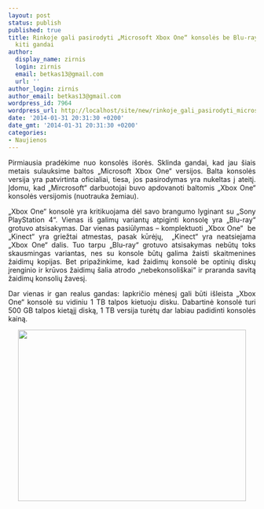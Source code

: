 ```yaml
---
layout: post
status: publish
published: true
title: Rinkoje gali pasirodyti „Microsoft Xbox One“ konsolės be Blu-ray grotuvų ir
  kiti gandai
author:
  display_name: zirnis
  login: zirnis
  email: betkas13@gmail.com
  url: ''
author_login: zirnis
author_email: betkas13@gmail.com
wordpress_id: 7964
wordpress_url: http://localhost/site/new/rinkoje_gali_pasirodyti_microsoft_xbox_one__konsoles_be__bluray_grotuvu_ir_kiti_gandai/
date: '2014-01-31 20:31:30 +0200'
date_gmt: '2014-01-31 20:31:30 +0200'
categories:
- Naujienos
---
```

<p style="text-align: justify;">
	Pirmiausia pradėkime nuo konsolės i&scaron;orės. Sklinda gandai, kad jau &scaron;iais metais sulauksime baltos &bdquo;Microsoft Xbox One&ldquo; versijos. Balta konsolės versija yra patvirtinta oficialiai, tiesa, jos pasirodymas yra nukeltas į ateitį. Įdomu, kad &bdquo;Mircrosoft&ldquo; darbuotojai buvo apdovanoti baltomis &bdquo;Xbox One&ldquo; konsolės versijomis (nuotrauka žemiau).</p>
<p style="text-align: justify;">
	&bdquo;Xbox One&ldquo; konsolė yra kritikuojama dėl savo brangumo lyginant su &bdquo;Sony PlayStation 4&ldquo;. Vienas i&scaron; galimų variantų atpiginti konsolę yra &bdquo;Blu-ray&ldquo; grotuvo atsisakymas. Dar vienas pasiūlymas &ndash; komplektuoti &bdquo;Xbox One&ldquo;&nbsp; be &bdquo;Kinect&ldquo; yra griežtai atmestas, pasak kūrėjų,&nbsp; &bdquo;Kinect&ldquo; yra neatsiejama &bdquo;Xbox One&ldquo; dalis. Tuo tarpu &bdquo;Blu-ray&ldquo; grotuvo atsisakymas nebūtų toks skausmingas variantas, nes su konsole būtų galima žaisti skaitmenines žaidimų kopijas. Bet pripažinkime, kad žaidimų konsolė be optinių diskų įrenginio ir krūvos žaidimų &scaron;alia atrodo &bdquo;nebekonsoli&scaron;kai&ldquo; ir praranda savitą žaidimų konsolių žavesį.</p>
<p style="text-align: justify;">
	Dar vienas ir gan realus gandas: lapkričio mėnesį gali būti i&scaron;leista &bdquo;Xbox One&ldquo; konsolė su vidiniu 1 TB talpos kietuoju disku. Dabartinė konsolė turi 500 GB talpos kietąjį diską, 1 TB versija turėtų dar labiau padidinti konsolės kainą.</p>
<p style="text-align: center;">
	<img alt="" src="http://technews.lt/userfiles/white_box.png" style="width: 464px; height: 348px;" /></p>
